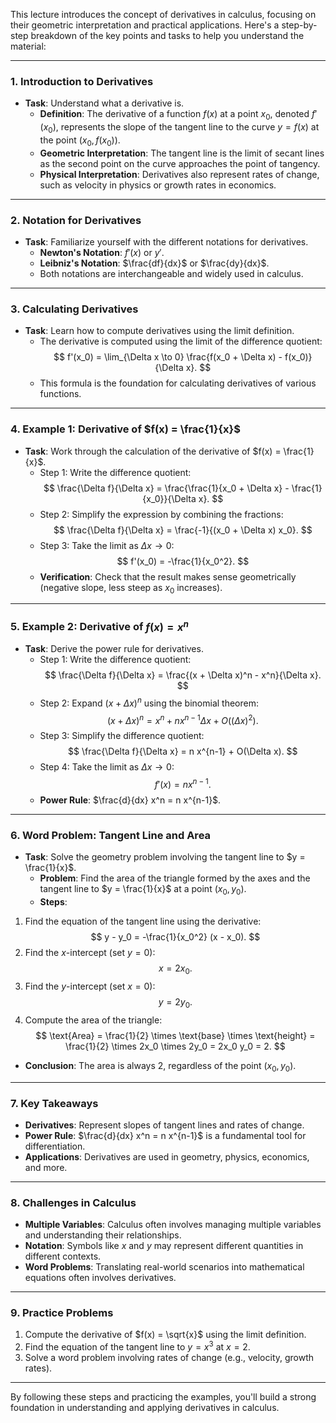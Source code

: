 This lecture introduces the concept of derivatives in calculus, focusing on their geometric interpretation and practical applications. Here's a step-by-step breakdown of the key points and tasks to help you understand the material:

---

### **1. Introduction to Derivatives**
- **Task**: Understand what a derivative is.
  - **Definition**: The derivative of a function $f(x)$ at a point $x_0$, denoted $f'(x_0)$, represents the slope of the tangent line to the curve $y = f(x)$ at the point $(x_0, f(x_0))$.
  - **Geometric Interpretation**: The tangent line is the limit of secant lines as the second point on the curve approaches the point of tangency.
  - **Physical Interpretation**: Derivatives also represent rates of change, such as velocity in physics or growth rates in economics.

---

### **2. Notation for Derivatives**
- **Task**: Familiarize yourself with the different notations for derivatives.
  - **Newton's Notation**: $f'(x)$ or $y'$.
  - **Leibniz's Notation**: $\frac{df}{dx}$ or $\frac{dy}{dx}$.
  - Both notations are interchangeable and widely used in calculus.

---

### **3. Calculating Derivatives**
- **Task**: Learn how to compute derivatives using the limit definition.
  - The derivative is computed using the limit of the difference quotient:
$$
    f'(x_0) = \lim_{\Delta x \to 0} \frac{f(x_0 + \Delta x) - f(x_0)}{\Delta x}.
    $$
  - This formula is the foundation for calculating derivatives of various functions.

---

### **4. Example 1: Derivative of $f(x) = \frac{1}{x}$**
- **Task**: Work through the calculation of the derivative of $f(x) = \frac{1}{x}$.
  - Step 1: Write the difference quotient:
$$
    \frac{\Delta f}{\Delta x} = \frac{\frac{1}{x_0 + \Delta x} - \frac{1}{x_0}}{\Delta x}.
    $$
  - Step 2: Simplify the expression by combining the fractions:
$$
    \frac{\Delta f}{\Delta x} = \frac{-1}{(x_0 + \Delta x) x_0}.
    $$
  - Step 3: Take the limit as $\Delta x \to 0$:
$$
    f'(x_0) = -\frac{1}{x_0^2}.
    $$
  - **Verification**: Check that the result makes sense geometrically (negative slope, less steep as $x_0$ increases).

---

### **5. Example 2: Derivative of $f(x) = x^n$**
- **Task**: Derive the power rule for derivatives.
  - Step 1: Write the difference quotient:
$$
    \frac{\Delta f}{\Delta x} = \frac{(x + \Delta x)^n - x^n}{\Delta x}.
    $$
  - Step 2: Expand $(x + \Delta x)^n$ using the binomial theorem:
$$
    (x + \Delta x)^n = x^n + n x^{n-1} \Delta x + O((\Delta x)^2).
    $$
  - Step 3: Simplify the difference quotient:
$$
    \frac{\Delta f}{\Delta x} = n x^{n-1} + O(\Delta x).
    $$
  - Step 4: Take the limit as $\Delta x \to 0$:
$$
    f'(x) = n x^{n-1}.
    $$
  - **Power Rule**: $\frac{d}{dx} x^n = n x^{n-1}$.

---

### **6. Word Problem: Tangent Line and Area**
- **Task**: Solve the geometry problem involving the tangent line to $y = \frac{1}{x}$.
  - **Problem**: Find the area of the triangle formed by the axes and the tangent line to $y = \frac{1}{x}$ at a point $(x_0, y_0)$.
  - **Steps**:
1. Find the equation of the tangent line using the derivative:
$$
       y - y_0 = -\frac{1}{x_0^2} (x - x_0).
       $$
2. Find the $x$-intercept (set $y = 0$):
$$
       x = 2x_0.
       $$
3. Find the $y$-intercept (set $x = 0$):
$$
       y = 2y_0.
       $$
4. Compute the area of the triangle:
$$
       \text{Area} = \frac{1}{2} \times \text{base} \times \text{height} = \frac{1}{2} \times 2x_0 \times 2y_0 = 2x_0 y_0 = 2.
       $$
  - **Conclusion**: The area is always 2, regardless of the point $(x_0, y_0)$.

---

### **7. Key Takeaways**
- **Derivatives**: Represent slopes of tangent lines and rates of change.
- **Power Rule**: $\frac{d}{dx} x^n = n x^{n-1}$ is a fundamental tool for differentiation.
- **Applications**: Derivatives are used in geometry, physics, economics, and more.

---

### **8. Challenges in Calculus**
- **Multiple Variables**: Calculus often involves managing multiple variables and understanding their relationships.
- **Notation**: Symbols like $x$ and $y$ may represent different quantities in different contexts.
- **Word Problems**: Translating real-world scenarios into mathematical equations often involves derivatives.

---

### **9. Practice Problems**
1. Compute the derivative of $f(x) = \sqrt{x}$ using the limit definition.
2. Find the equation of the tangent line to $y = x^3$ at $x = 2$.
3. Solve a word problem involving rates of change (e.g., velocity, growth rates).

---

By following these steps and practicing the examples, you'll build a strong foundation in understanding and applying derivatives in calculus.